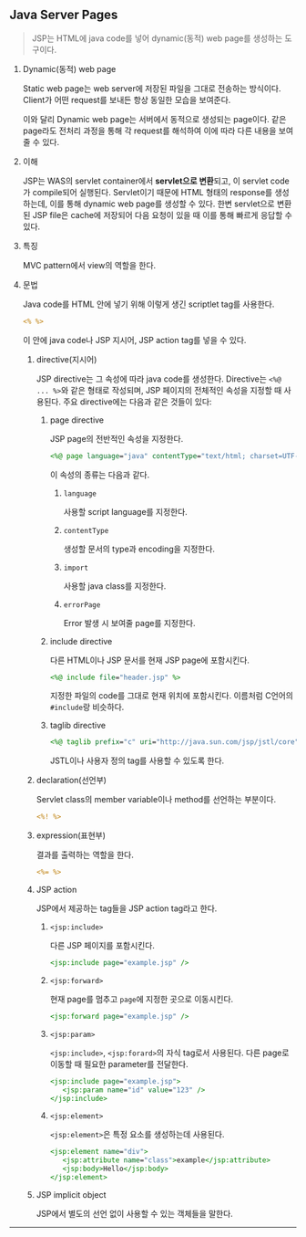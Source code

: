 ## Java Server Pages

> JSP는 HTML에 java code를 넣어 dynamic(동적) web page를 생성하는 도구이다.

1. Dynamic(동적) web page

   Static web page는 web server에 저장된 파일을 그대로 전송하는 방식이다. Client가 어떤 request를 보내든 항상 동일한 모습을 보여준다.

   이와 달리 Dynamic web page는 서버에서 동적으로 생성되는 page이다. 같은 page라도 전처리 과정을 통해 각 request를 해석하여 이에 따라 다른 내용을 보여줄 수 있다.

2. 이해

   JSP는 WAS의 servlet container에서 **servlet으로 변환**되고, 이 servlet code가 compile되어 실행된다. Servlet이기 때문에 HTML 형태의 response를 생성하는데, 이를 통해 dynamic web page를 생성할 수 있다. 한변 servlet으로 변환된 JSP file은 cache에 저장되어 다음 요청이 있을 때 이를 통해 빠르게 응답할 수 있다.

3. 특징

   MVC pattern에서 view의 역할을 한다.

4. 문법

   Java code를 HTML 안에 넣기 위해 이렇게 생긴 scriptlet tag를 사용한다.

   ```jsp
   <% %>
   ```

   이 안에 java code나 JSP 지시어, JSP action tag를 넣을 수 있다.

   1. directive(지시어)

      JSP directive는 그 속성에 따라 java code를 생성한다. Directive는 `<%@ ... %>`와 같은 형태로 작성되며, JSP 페이지의 전체적인 속성을 지정할 때 사용된다. 주요 directive에는 다음과 같은 것들이 있다:

      1. page directive

         JSP page의 전반적인 속성을 지정한다.

         ```jsp
         <%@ page language="java" contentType="text/html; charset=UTF-8" pageEncoding="UTF-8"%>
         ```

         이 속성의 종류는 다음과 같다.

         1. `language`

            사용할 script language를 지정한다.

         2. `contentType`

            생성할 문서의 type과 encoding을 지정한다.

         3. `import`

            사용할 java class를 지정한다.

         4. `errorPage`

            Error 발생 시 보여줄 page를 지정한다.

      2. include directive

         다른 HTML이나 JSP 문서를 현재 JSP page에 포함시킨다.

         ```jsp
         <%@ include file="header.jsp" %>
         ```

         지정한 파일의 code를 그대로 현재 위치에 포함시킨다. 이름처럼 C언어의 `#include`랑 비슷하다.

      3. taglib directive

         ```jsp
         <%@ taglib prefix="c" uri="http://java.sun.com/jsp/jstl/core" %>
         ```

         JSTL이나 사용자 정의 tag를 사용할 수 있도록 한다.

   2. declaration(선언부)

      Servlet class의 member variable이나 method를 선언하는 부분이다.

      ```jsp
      <%! %>
      ```

   3. expression(표현부)

      결과를 출력하는 역할을 한다.

      ```jsp
      <%= %>
      ```

   4. JSP action

      JSP에서 제공하는 tag들을 JSP action tag라고 한다.

      1. `<jsp:include>`

         다른 JSP 페이지를 포함시킨다.

         ```jsp
         <jsp:include page="example.jsp" />
         ```

      2. `<jsp:forward>`

         현재 page를 멈추고 `page`에 지정한 곳으로 이동시킨다.

         ```jsp
         <jsp:forward page="example.jsp" />
         ```

      3. `<jsp:param>`

         `<jsp:include>`, `<jsp:forard>`의 자식 tag로서 사용된다. 다른 page로 이동할 때 필요한 parameter를 전달한다.

         ```jsp
         <jsp:include page="example.jsp">
            <jsp:param name="id" value="123" />
         </jsp:include>
         ```

      4. `<jsp:element>`

         `<jsp:element>`은 특정 요소를 생성하는데 사용된다.

         ```jsp
         <jsp:element name="div">
            <jsp:attribute name="class">example</jsp:attribute>
            <jsp:body>Hello</jsp:body>
         </jsp:element>
         ```

   5. JSP implicit object

      JSP에서 별도의 선언 없이 사용할 수 있는 객체들을 말한다.

---
